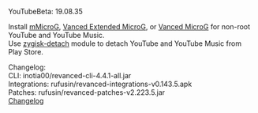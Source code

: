 YouTubeBeta: 19.08.35  

Install [mMicroG](https://github.com/inotia00/mMicroG/releases), [Vanced Extended MicroG](https://github.com/inotia00/VancedMicroG/releases), or [Vanced MicroG](https://github.com/TeamVanced/VancedMicroG/releases) for non-root YouTube and YouTube Music.  
Use [zygisk-detach](https://github.com/j-hc/zygisk-detach) module to detach YouTube and YouTube Music from Play Store.  

Changelog:  
CLI: inotia00/revanced-cli-4.4.1-all.jar  
Integrations: rufusin/revanced-integrations-v0.143.5.apk  
Patches: rufusin/revanced-patches-v2.223.5.jar  
[Changelog](https://github.com/rufusin/revanced-patches/releases/tag/vv2.223.5)  
